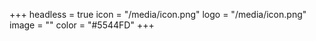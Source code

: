 +++
headless = true
icon = "/media/icon.png"
logo = "/media/icon.png"
image = ""
color = "#5544FD"
+++
